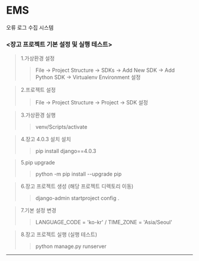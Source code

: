 # EMS
오류 로그 수집 시스템

### <장고 프로젝트 기본 설정 및 실행 테스트>

>1.가상환경 설정 
> >File -> Project Structure -> SDKs -> Add New SDK -> Add Python SDK -> Virtualenv Environment 설정

>2.프로젝트 설정
> >File -> Project Structure -> Project -> SDK 설정

>3.가상환경 실행 
> >venv/Scripts/activate

>4.장고 4.0.3 설치 설치 
> >pip install django==4.0.3

>5.pip upgrade 
> >python -m pip install --upgrade pip

>6.장고 프로젝트 생성 (해당 프로젝트 디렉토리 이동)
> >django-admin startproject config .

>7.기본 설정 변경 
> >LANGUAGE_CODE = 'ko-kr' / TIME_ZONE = 'Asia/Seoul'

>8.장고 프로젝트 실행 (실행 테스트)
> >python manage.py runserver

***